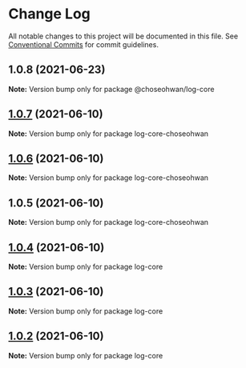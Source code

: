 # Change Log

All notable changes to this project will be documented in this file.
See [Conventional Commits](https://conventionalcommits.org) for commit guidelines.

## 1.0.8 (2021-06-23)

**Note:** Version bump only for package @choseohwan/log-core





## [1.0.7](https://github.com/ChoSeoHwan/library/compare/log-core-choseohwan@1.0.6...log-core-choseohwan@1.0.7) (2021-06-10)

**Note:** Version bump only for package log-core-choseohwan





## [1.0.6](https://github.com/ChoSeoHwan/library/compare/log-core-choseohwan@1.0.5...log-core-choseohwan@1.0.6) (2021-06-10)

**Note:** Version bump only for package log-core-choseohwan





## 1.0.5 (2021-06-10)

**Note:** Version bump only for package log-core-choseohwan





## [1.0.4](https://github.com/ChoSeoHwan/library/compare/log-core@1.0.3...log-core@1.0.4) (2021-06-10)

**Note:** Version bump only for package log-core





## [1.0.3](https://github.com/ChoSeoHwan/library/compare/log-core@1.0.2...log-core@1.0.3) (2021-06-10)

**Note:** Version bump only for package log-core





## [1.0.2](https://github.com/ChoSeoHwan/library/compare/log-core@1.0.1...log-core@1.0.2) (2021-06-10)

**Note:** Version bump only for package log-core
